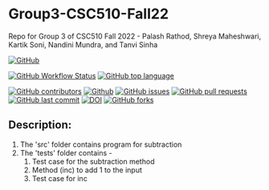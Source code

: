 # Group3-CSC510-Fall22
Repo for Group 3 of CSC510 Fall 2022 - Palash Rathod, Shreya Maheshwari, Kartik Soni, Nandini Mundra, and Tanvi Sinha

[![GitHub](https://img.shields.io/github/license/kartikson1/Group3-CSC510-Fall22)](https://github.com/kartikson1/Group3-CSC510-Fall22/blob/main/LICENSE)
<!-- ![GitHub Workflow Status](https://img.shields.io/github/workflow/status/kartikson1/Group3-CSC510-Fall22/Python%20application) -->
[![GitHub Workflow Status](https://img.shields.io/github/workflow/status/kartikson1/Group3-CSC510-Fall22/Python%20application)](https://github.com/kartikson1/Group3-CSC510-Fall22/actions)
[![GitHub top language](https://img.shields.io/github/languages/top/kartikson1/Group3-CSC510-Fall22)](https://docs.python.org/3/)
<!-- ![Codecov](https://img.shields.io/codecov/c/github/kartikson1/Group3-CSC510-Fall22?flag=codecov&token=cd650c80-d8e0-491b-a414-55a9be644064) -->
[![GitHub contributors](https://img.shields.io/github/contributors/kartikson1/Group3-CSC510-Fall22)](https://github.com/kartikson1/Group3-CSC510-Fall22/graphs/contributors)
[![Github](https://img.shields.io/badge/language-python-red.svg)](https://docs.python.org/3/)
[![GitHub issues](https://img.shields.io/github/issues/kartikson1/Group3-CSC510-Fall22)](https://github.com/kartikson1/Group3-CSC510-Fall22/issues)
[![GitHub pull requests](https://img.shields.io/github/issues-pr/kartikson1/Group3-CSC510-Fall22)](https://github.com/kartikson1/Group3-CSC510-Fall22/pulls)
[![GitHub last commit](https://img.shields.io/github/last-commit/kartikson1/Group3-CSC510-Fall22)](https://github.com/kartikson1/Group3-CSC510-Fall22/commits/main)
[![DOI](https://zenodo.org/badge/533096328.svg)](https://zenodo.org/badge/latestdoi/533096328)
[![GitHub forks](https://img.shields.io/github/forks/kartikson1/Group3-CSC510-Fall22?style=social)](https://github.com/kartikson1/Group3-CSC510-Fall22/network/members)


## Description:
1. The 'src' folder contains program for subtraction
2. The 'tests' folder contains - 
   1. Test case for the subtraction method
   2. Method (inc) to add 1 to the input 
   3. Test case for inc


